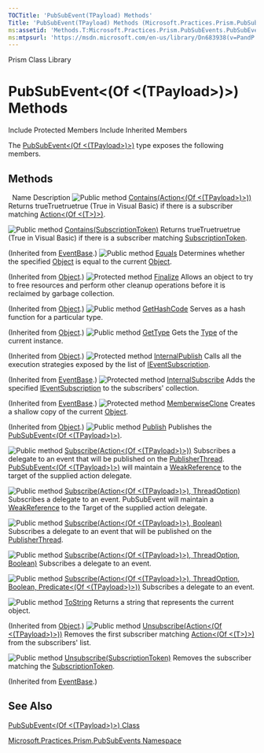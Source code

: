 ```yaml
---
TOCTitle: 'PubSubEvent(TPayload) Methods'
Title: 'PubSubEvent(TPayload) Methods (Microsoft.Practices.Prism.PubSubEvents)'
ms:assetid: 'Methods.T:Microsoft.Practices.Prism.PubSubEvents.PubSubEvent\`1'
ms:mtpsurl: 'https://msdn.microsoft.com/en-us/library/Dn683938(v=PandP.50)'
---
```


Prism Class Library

PubSubEvent&lt;(Of &lt;(TPayload&gt;)&gt;) Methods
==================================================

Include Protected Members
Include Inherited Members

The [PubSubEvent&lt;(Of &lt;(TPayload&gt;)&gt;)](https://msdn.microsoft.com/t:microsoft.practices.prism.pubsubevents.pubsubevent%601) type exposes the following members.

Methods
-------

<span id="methodTableToggle"></span>
 
Name
Description
![](https://msdn.microsoft.com/en-us/Dn683938.pubmethod(en-us,PandP.50).gif "Public method")
[Contains(Action&lt;(Of &lt;(TPayload&gt;)&gt;))](https://msdn.microsoft.com/m:microsoft.practices.prism.pubsubevents.pubsubevent%601.contains(system.action%7b%600%7d))
Returns trueTruetruetrue (True in Visual Basic) if there is a subscriber matching [Action&lt;(Of &lt;(T&gt;)&gt;)](http://msdn2.microsoft.com/en-us/library/018hxwa8).

![](https://msdn.microsoft.com/en-us/Dn683938.pubmethod(en-us,PandP.50).gif "Public method")
[Contains(SubscriptionToken)](https://msdn.microsoft.com/m:microsoft.practices.prism.pubsubevents.eventbase.contains(microsoft.practices.prism.pubsubevents.subscriptiontoken))
Returns trueTruetruetrue (True in Visual Basic) if there is a subscriber matching [SubscriptionToken](https://msdn.microsoft.com/t:microsoft.practices.prism.pubsubevents.subscriptiontoken).

(Inherited from [EventBase](https://msdn.microsoft.com/t:microsoft.practices.prism.pubsubevents.eventbase).)
![](https://msdn.microsoft.com/en-us/Dn683938.pubmethod(en-us,PandP.50).gif "Public method")
[Equals](http://msdn2.microsoft.com/en-us/library/bsc2ak47)
Determines whether the specified [Object](http://msdn2.microsoft.com/en-us/library/e5kfa45b) is equal to the current [Object](http://msdn2.microsoft.com/en-us/library/e5kfa45b).

(Inherited from [Object](http://msdn2.microsoft.com/en-us/library/e5kfa45b).)
![](https://msdn.microsoft.com/en-us/Dn683938.protmethod(en-us,PandP.50).gif "Protected method")
[Finalize](http://msdn2.microsoft.com/en-us/library/4k87zsw7)
Allows an object to try to free resources and perform other cleanup operations before it is reclaimed by garbage collection.

(Inherited from [Object](http://msdn2.microsoft.com/en-us/library/e5kfa45b).)
![](https://msdn.microsoft.com/en-us/Dn683938.pubmethod(en-us,PandP.50).gif "Public method")
[GetHashCode](http://msdn2.microsoft.com/en-us/library/zdee4b3y)
Serves as a hash function for a particular type.

(Inherited from [Object](http://msdn2.microsoft.com/en-us/library/e5kfa45b).)
![](https://msdn.microsoft.com/en-us/Dn683938.pubmethod(en-us,PandP.50).gif "Public method")
[GetType](http://msdn2.microsoft.com/en-us/library/dfwy45w9)
Gets the [Type](http://msdn2.microsoft.com/en-us/library/42892f65) of the current instance.

(Inherited from [Object](http://msdn2.microsoft.com/en-us/library/e5kfa45b).)
![](https://msdn.microsoft.com/en-us/Dn683938.protmethod(en-us,PandP.50).gif "Protected method")
[InternalPublish](https://msdn.microsoft.com/m:microsoft.practices.prism.pubsubevents.eventbase.internalpublish(system.object%5b%5d))
Calls all the execution strategies exposed by the list of [IEventSubscription](https://msdn.microsoft.com/t:microsoft.practices.prism.pubsubevents.ieventsubscription).

(Inherited from [EventBase](https://msdn.microsoft.com/t:microsoft.practices.prism.pubsubevents.eventbase).)
![](https://msdn.microsoft.com/en-us/Dn683938.protmethod(en-us,PandP.50).gif "Protected method")
[InternalSubscribe](https://msdn.microsoft.com/m:microsoft.practices.prism.pubsubevents.eventbase.internalsubscribe(microsoft.practices.prism.pubsubevents.ieventsubscription))
Adds the specified [IEventSubscription](https://msdn.microsoft.com/t:microsoft.practices.prism.pubsubevents.ieventsubscription) to the subscribers' collection.

(Inherited from [EventBase](https://msdn.microsoft.com/t:microsoft.practices.prism.pubsubevents.eventbase).)
![](https://msdn.microsoft.com/en-us/Dn683938.protmethod(en-us,PandP.50).gif "Protected method")
[MemberwiseClone](http://msdn2.microsoft.com/en-us/library/57ctke0a)
Creates a shallow copy of the current [Object](http://msdn2.microsoft.com/en-us/library/e5kfa45b).

(Inherited from [Object](http://msdn2.microsoft.com/en-us/library/e5kfa45b).)
![](https://msdn.microsoft.com/en-us/Dn683938.pubmethod(en-us,PandP.50).gif "Public method")
[Publish](https://msdn.microsoft.com/m:microsoft.practices.prism.pubsubevents.pubsubevent%601.publish(%600))
Publishes the [PubSubEvent&lt;(Of &lt;(TPayload&gt;)&gt;)](https://msdn.microsoft.com/t:microsoft.practices.prism.pubsubevents.pubsubevent%601).

![](https://msdn.microsoft.com/en-us/Dn683938.pubmethod(en-us,PandP.50).gif "Public method")
[Subscribe(Action&lt;(Of &lt;(TPayload&gt;)&gt;))](https://msdn.microsoft.com/m:microsoft.practices.prism.pubsubevents.pubsubevent%601.subscribe(system.action%7b%600%7d))
Subscribes a delegate to an event that will be published on the [PublisherThread](https://msdn.microsoft.com/t:microsoft.practices.prism.pubsubevents.threadoption). [PubSubEvent&lt;(Of &lt;(TPayload&gt;)&gt;)](https://msdn.microsoft.com/t:microsoft.practices.prism.pubsubevents.pubsubevent%601) will maintain a [WeakReference](http://msdn2.microsoft.com/en-us/library/hbh8w2zd) to the target of the supplied action delegate.

![](https://msdn.microsoft.com/en-us/Dn683938.pubmethod(en-us,PandP.50).gif "Public method")
[Subscribe(Action&lt;(Of &lt;(TPayload&gt;)&gt;), ThreadOption)](https://msdn.microsoft.com/m:microsoft.practices.prism.pubsubevents.pubsubevent%601.subscribe(system.action%7b%600%7d%2cmicrosoft.practices.prism.pubsubevents.threadoption))
Subscribes a delegate to an event. PubSubEvent will maintain a [WeakReference](http://msdn2.microsoft.com/en-us/library/hbh8w2zd) to the Target of the supplied action delegate.

![](https://msdn.microsoft.com/en-us/Dn683938.pubmethod(en-us,PandP.50).gif "Public method")
[Subscribe(Action&lt;(Of &lt;(TPayload&gt;)&gt;), Boolean)](https://msdn.microsoft.com/m:microsoft.practices.prism.pubsubevents.pubsubevent%601.subscribe(system.action%7b%600%7d%2csystem.boolean))
Subscribes a delegate to an event that will be published on the [PublisherThread](https://msdn.microsoft.com/t:microsoft.practices.prism.pubsubevents.threadoption).

![](https://msdn.microsoft.com/en-us/Dn683938.pubmethod(en-us,PandP.50).gif "Public method")
[Subscribe(Action&lt;(Of &lt;(TPayload&gt;)&gt;), ThreadOption, Boolean)](https://msdn.microsoft.com/m:microsoft.practices.prism.pubsubevents.pubsubevent%601.subscribe(system.action%7b%600%7d%2cmicrosoft.practices.prism.pubsubevents.threadoption%2csystem.boolean))
Subscribes a delegate to an event.

![](https://msdn.microsoft.com/en-us/Dn683938.pubmethod(en-us,PandP.50).gif "Public method")
[Subscribe(Action&lt;(Of &lt;(TPayload&gt;)&gt;), ThreadOption, Boolean, Predicate&lt;(Of &lt;(TPayload&gt;)&gt;))](https://msdn.microsoft.com/m:microsoft.practices.prism.pubsubevents.pubsubevent%601.subscribe(system.action%7b%600%7d%2cmicrosoft.practices.prism.pubsubevents.threadoption%2csystem.boolean%2csystem.predicate%7b%600%7d))
Subscribes a delegate to an event.

![](https://msdn.microsoft.com/en-us/Dn683938.pubmethod(en-us,PandP.50).gif "Public method")
[ToString](http://msdn2.microsoft.com/en-us/library/7bxwbwt2)
Returns a string that represents the current object.

(Inherited from [Object](http://msdn2.microsoft.com/en-us/library/e5kfa45b).)
![](https://msdn.microsoft.com/en-us/Dn683938.pubmethod(en-us,PandP.50).gif "Public method")
[Unsubscribe(Action&lt;(Of &lt;(TPayload&gt;)&gt;))](https://msdn.microsoft.com/m:microsoft.practices.prism.pubsubevents.pubsubevent%601.unsubscribe(system.action%7b%600%7d))
Removes the first subscriber matching [Action&lt;(Of &lt;(T&gt;)&gt;)](http://msdn2.microsoft.com/en-us/library/018hxwa8) from the subscribers' list.

![](https://msdn.microsoft.com/en-us/Dn683938.pubmethod(en-us,PandP.50).gif "Public method")
[Unsubscribe(SubscriptionToken)](https://msdn.microsoft.com/m:microsoft.practices.prism.pubsubevents.eventbase.unsubscribe(microsoft.practices.prism.pubsubevents.subscriptiontoken))
Removes the subscriber matching the [SubscriptionToken](https://msdn.microsoft.com/t:microsoft.practices.prism.pubsubevents.subscriptiontoken).

(Inherited from [EventBase](https://msdn.microsoft.com/t:microsoft.practices.prism.pubsubevents.eventbase).)

See Also
--------

<span id="seeAlsoToggle"></span>
[PubSubEvent&lt;(Of &lt;(TPayload&gt;)&gt;) Class](https://msdn.microsoft.com/t:microsoft.practices.prism.pubsubevents.pubsubevent%601)

[Microsoft.Practices.Prism.PubSubEvents Namespace](https://msdn.microsoft.com/n:microsoft.practices.prism.pubsubevents)
